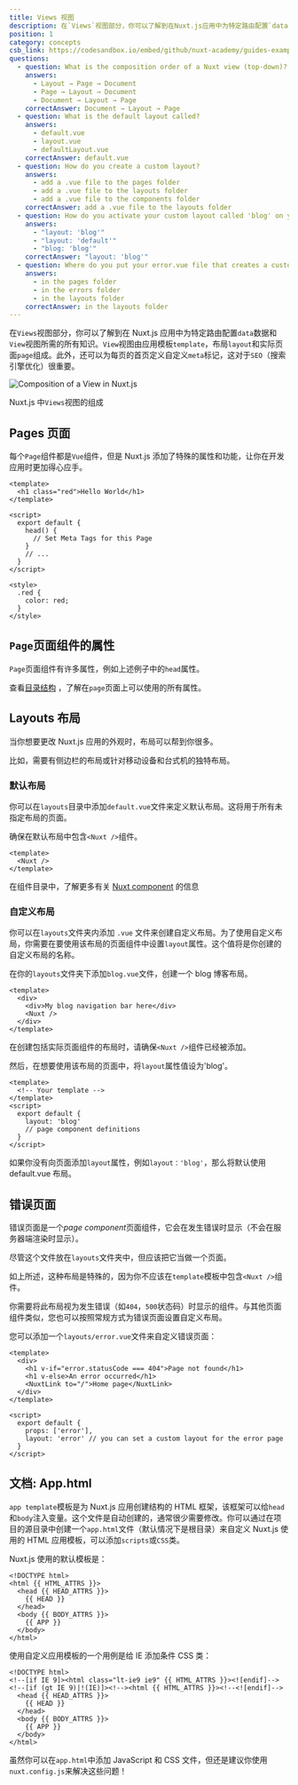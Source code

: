 ```yaml
---
title: Views 视图
description: 在`Views`视图部分，你可以了解到在Nuxt.js应用中为特定路由配置`data`数据和`View`视图所需的所有知识。`View`视图由应用模板`template`，布局`layout`和实际页面`page`组成。
position: 1
category: concepts
csb_link: https://codesandbox.io/embed/github/nuxt-academy/guides-examples/tree/master/02_concepts/01_views?fontsize=14&hidenavigation=1&theme=dark
questions:
  - question: What is the composition order of a Nuxt view (top-down)?
    answers:
      - Layout → Page → Document
      - Page → Layout → Document
      - Document → Layout → Page
    correctAnswer: Document → Layout → Page
  - question: What is the default layout called?
    answers:
      - default.vue
      - layout.vue
      - defaultLayout.vue
    correctAnswer: default.vue
  - question: How do you create a custom layout?
    answers:
      - add a .vue file to the pages folder
      - add a .vue file to the layouts folder
      - add a .vue file to the components folder
    correctAnswer: add a .vue file to the layouts folder
  - question: How do you activate your custom layout called 'blog' on your page?
    answers:
      - "layout: 'blog'"
      - "layout: 'default'"
      - "blog: 'blog'"
    correctAnswer: "layout: 'blog'"
  - question: Where do you put your error.vue file that creates a customized error page
    answers:
      - in the pages folder
      - in the errors folder
      - in the layouts folder
    correctAnswer: in the layouts folder
---
```


在`Views`视图部分，你可以了解到在 Nuxt.js 应用中为特定路由配置`data`数据和`View`视图所需的所有知识。`View`视图由应用模板`template`，布局`layout`和实际页面`page`组成。此外，还可以为每页的首页定义自定义`meta`标记，这对于`SEO`（搜索引擎优化）很重要。

![Composition of a View in Nuxt.js](/docs/2.x/views.png)

Nuxt.js 中`Views`视图的组成

## Pages 页面

每个`Page`组件都是`Vue`组件，但是 Nuxt.js 添加了特殊的属性和功能，让你在开发应用时更加得心应手。

```html{}[pages/index.vue]
<template>
  <h1 class="red">Hello World</h1>
</template>

<script>
  export default {
    head() {
      // Set Meta Tags for this Page
    }
    // ...
  }
</script>

<style>
  .red {
    color: red;
  }
</style>
```

## `Page`页面组件的属性

`Page`页面组件有许多属性，例如上述例子中的`head`属性。

<base-alert type="next">

查看[目录结构](/docs/2.x/directory-structure/nuxt) ，了解在`page`页面上可以使用的所有属性。

</base-alert>

## Layouts 布局

当你想要更改 Nuxt.js 应用的外观时，布局可以帮到你很多。

比如，需要有侧边栏的布局或针对移动设备和台式机的独特布局。

### 默认布局

你可以在`layouts`目录中添加`default.vue`文件来定义默认布局。这将用于所有未指定布局的页面。

确保在默认布局中包含`<Nuxt />`组件。

```html{}[layouts/default.vue]
<template>
  <Nuxt />
</template>
```

<base-alert type="next">

在组件目录中，了解更多有关 [Nuxt component](/docs/2.x/features/nuxt-components) 的信息

</base-alert>

### 自定义布局

你可以在`layouts`文件夹内添加 `.vue` 文件来创建自定义布局。为了使用自定义布局，你需要在要使用该布局的页面组件中设置`layout`属性。这个值将是你创建的自定义布局的名称。

在你的`layouts`文件夹下添加`blog.vue`文件，创建一个 blog 博客布局。

```html{}[layouts/blog.vue]
<template>
  <div>
    <div>My blog navigation bar here</div>
    <Nuxt />
  </div>
</template>
```

<base-alert>

在创建包括实际页面组件的布局时，请确保`<Nuxt />`组件已经被添加。

</base-alert>

然后，在想要使用该布局的页面中，将`layout`属性值设为'blog'。

```html{}[pages/posts.vue]
<template>
  <!-- Your template -->
</template>
<script>
  export default {
    layout: 'blog'
    // page component definitions
  }
</script>
```

<base-alert type="info">

如果你没有向页面添加`layout`属性，例如`layout：'blog'`，那么将默认使用 default.vue 布局。

</base-alert>

## 错误页面

错误页面是一个*page component*页面组件，它会在发生错误时显示（不会在服务器端渲染时显示）。

<base-alert>

尽管这个文件放在`layouts`文件夹中，但应该把它当做一个页面。

</base-alert>

如上所述，这种布局是特殊的，因为你不应该在`template`模板中包含`<Nuxt />`组件。

你需要将此布局视为发生错误（如`404`，`500`状态码）时显示的组件。与其他页面组件类似，您也可以按照常规方式为错误页面设置自定义布局。

您可以添加一个`layouts/error.vue`文件来自定义错误页面：

```html{}[layouts/error.vue]
<template>
  <div>
    <h1 v-if="error.statusCode === 404">Page not found</h1>
    <h1 v-else>An error occurred</h1>
    <NuxtLink to="/">Home page</NuxtLink>
  </div>
</template>

<script>
  export default {
    props: ['error'],
    layout: 'error' // you can set a custom layout for the error page
  }
</script>
```

## 文档: App.html

`app template`模板是为 Nuxt.js 应用创建结构的 HTML 框架，该框架可以给`head`和`body`注入变量。这个文件是自动创建的，通常很少需要修改。你可以通过在项目的源目录中创建一个`app.html`文件（默认情况下是根目录）来自定义 Nuxt.js 使用的 HTML 应用模板，可以添加`scripts`或`CSS`类。

Nuxt.js 使用的默认模板是：

```html{}[app.html]
<!DOCTYPE html>
<html {{ HTML_ATTRS }}>
  <head {{ HEAD_ATTRS }}>
    {{ HEAD }}
  </head>
  <body {{ BODY_ATTRS }}>
    {{ APP }}
  </body>
</html>
```

使用自定义应用模板的一个用例是给 IE 添加条件 CSS 类：

```html{}[app.html]
<!DOCTYPE html>
<!--[if IE 9]><html class="lt-ie9 ie9" {{ HTML_ATTRS }}><![endif]-->
<!--[if (gt IE 9)|!(IE)]><!--><html {{ HTML_ATTRS }}><!--<![endif]-->
  <head {{ HEAD_ATTRS }}>
    {{ HEAD }}
  </head>
  <body {{ BODY_ATTRS }}>
    {{ APP }}
  </body>
</html>
```

<base-alert type="info">

虽然你可以在`app.html`中添加 JavaScript 和 CSS 文件，但还是建议你使用`nuxt.config.js`来解决这些问题！

</base-alert>

<quiz :questions="questions"></quiz>
